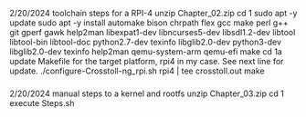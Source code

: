2/20/2024 toolchain steps for a RPI-4
unzip Chapter_02.zip
cd 1
sudo apt -y update
sudo apt -y install automake bison chrpath flex gcc make perl g++ git gperf gawk help2man libexpat1-dev libncurses5-dev libsdl1.2-dev libtool libtool-bin libtool-doc python2.7-dev texinfo libglib2.0-dev python3-dev libglib2.0-dev texinfo help2man qemu-system-arm qemu-efi
make
cd 1a
update Makefile for the target platform, rpi4 in my case.  See next line for update.
./configure-Crosstoll-ng_rpi.sh rpi4 | tee crosstoll.out
make

###

2/20/2024 manual steps to a kernel and rootfs
unzip Chapter_03.zip
cd 1
execute Steps.sh

###
